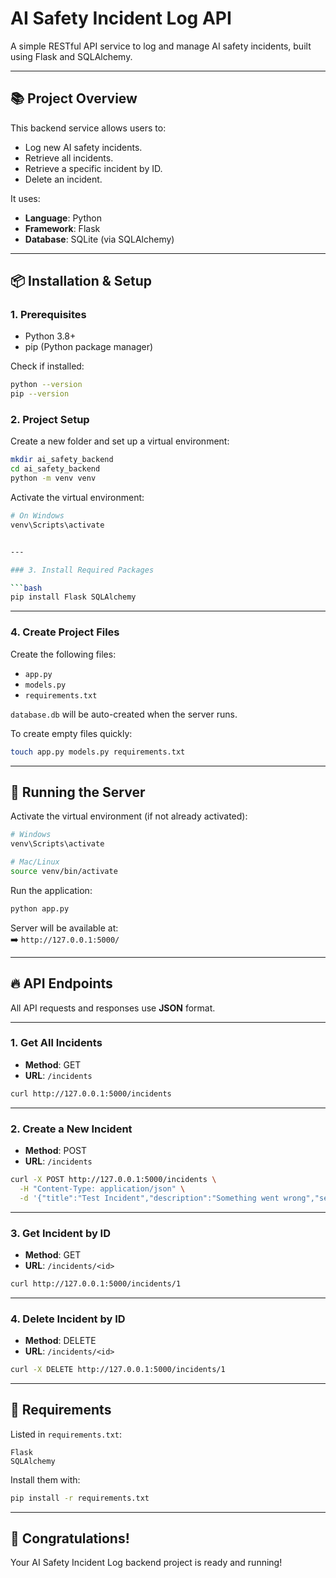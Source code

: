 # AI Safety Incident Log API

A simple RESTful API service to log and manage AI safety incidents, built using Flask and SQLAlchemy.

---

## 📚 Project Overview

This backend service allows users to:
- Log new AI safety incidents.
- Retrieve all incidents.
- Retrieve a specific incident by ID.
- Delete an incident.

It uses:
- **Language**: Python
- **Framework**: Flask
- **Database**: SQLite (via SQLAlchemy)

---

## 📦 Installation & Setup

### 1. Prerequisites

- Python 3.8+
- pip (Python package manager)

Check if installed:

```bash
python --version
pip --version
```


### 2. Project Setup

Create a new folder and set up a virtual environment:

```bash
mkdir ai_safety_backend
cd ai_safety_backend
python -m venv venv
```

Activate the virtual environment:

```bash
# On Windows
venv\Scripts\activate


---

### 3. Install Required Packages

```bash
pip install Flask SQLAlchemy
```

---

### 4. Create Project Files

Create the following files:

- `app.py`
- `models.py`
- `requirements.txt`

`database.db` will be auto-created when the server runs.

To create empty files quickly:

```bash
touch app.py models.py requirements.txt
```

---

## 🚀 Running the Server

Activate the virtual environment (if not already activated):

```bash
# Windows
venv\Scripts\activate

# Mac/Linux
source venv/bin/activate
```

Run the application:

```bash
python app.py
```

Server will be available at:  
➡️ `http://127.0.0.1:5000/`

---

## 🔥 API Endpoints

All API requests and responses use **JSON** format.

---

### 1. Get All Incidents

- **Method**: GET
- **URL**: `/incidents`

```bash
curl http://127.0.0.1:5000/incidents
```

---

### 2. Create a New Incident

- **Method**: POST
- **URL**: `/incidents`

```bash
curl -X POST http://127.0.0.1:5000/incidents \
  -H "Content-Type: application/json" \
  -d '{"title":"Test Incident","description":"Something went wrong","severity":"Medium"}'
```

---

### 3. Get Incident by ID

- **Method**: GET
- **URL**: `/incidents/<id>`

```bash
curl http://127.0.0.1:5000/incidents/1
```

---

### 4. Delete Incident by ID

- **Method**: DELETE
- **URL**: `/incidents/<id>`

```bash
curl -X DELETE http://127.0.0.1:5000/incidents/1
```

---

## 📄 Requirements

Listed in `requirements.txt`:

```
Flask
SQLAlchemy
```

Install them with:

```bash
pip install -r requirements.txt
```

---

## 🎉 Congratulations!

Your AI Safety Incident Log backend project is ready and running!
